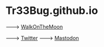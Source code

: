 # Tr33Bug.github.io
---> [WalkOnTheMoon](https://tr33bug.github.io/WalkOnTheMoon/)

---> [Twitter](https://twitter.com/Tr3384009550)
---> [Mastodon](https://chaos.social/@TreeBug)